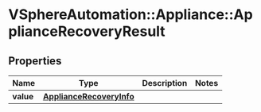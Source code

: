 # VSphereAutomation::Appliance::ApplianceRecoveryResult

## Properties
Name | Type | Description | Notes
------------ | ------------- | ------------- | -------------
**value** | [**ApplianceRecoveryInfo**](ApplianceRecoveryInfo.md) |  | 


